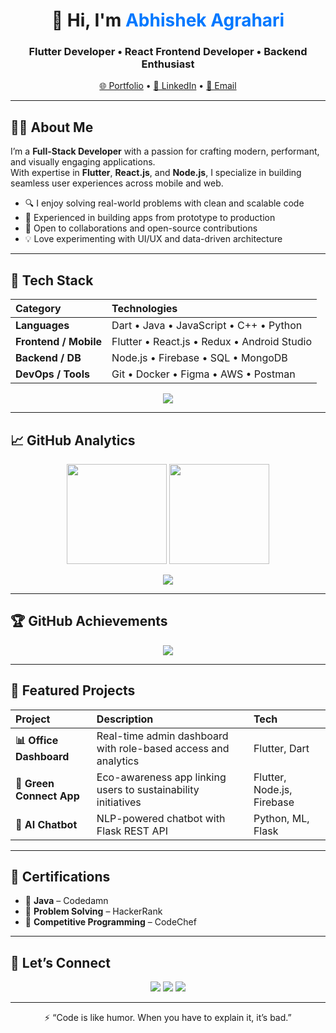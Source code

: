 <h1 align="center">👋 Hi, I'm <span style="color:#0078FF;">Abhishek Agrahari</span></h1>
<h3 align="center">Flutter Developer • React Frontend Developer • Backend Enthusiast</h3>

<p align="center">
  <a href="https://abhishek-agrahari-portfolio.vercel.app" target="_blank">🌐 Portfolio</a> • 
  <a href="https://www.linkedin.com/in/abhishek-agrahari22" target="_blank">💼 LinkedIn</a> • 
  <a href="mailto:abhishekagrahari22@gmail.com">📧 Email</a>
</p>

---

## 🧑‍💻 About Me

I’m a **Full-Stack Developer** with a passion for crafting modern, performant, and visually engaging applications.  
With expertise in **Flutter**, **React.js**, and **Node.js**, I specialize in building seamless user experiences across mobile and web.

- 🔍 I enjoy solving real-world problems with clean and scalable code  
- 🚀 Experienced in building apps from prototype to production  
- 🤝 Open to collaborations and open-source contributions  
- 💡 Love experimenting with UI/UX and data-driven architecture  

---

## 🧠 Tech Stack

| Category | Technologies |
|:----------|:-------------|
| **Languages** | Dart • Java • JavaScript • C++ • Python |
| **Frontend / Mobile** | Flutter • React.js • Redux • Android Studio |
| **Backend / DB** | Node.js • Firebase • SQL • MongoDB |
| **DevOps / Tools** | Git • Docker • Figma • AWS • Postman |

<p align="center">
  <img src="https://skillicons.dev/icons?i=flutter,react,nodejs,firebase,java,javascript,python,git,docker,figma,aws,mongodb" />
</p>

---

## 📈 GitHub Analytics

<p align="center">
  <img height="160em" src="https://github-readme-stats.vercel.app/api?username=AbhishekAgrahari22&show_icons=true&theme=tokyonight&hide_border=true" />
  <img height="160em" src="https://streak-stats.demolab.com?user=AbhishekAgrahari22&theme=tokyonight&hide_border=true&cache_bust=1" />
</p>

<p align="center">
  <img src="https://github-readme-activity-graph.vercel.app/graph?username=AbhishekAgrahari22&theme=tokyo-night&area=true&hide_border=true" />
</p>

---

## 🏆 GitHub Achievements

<p align="center">
  <img src="https://github-profile-trophy.vercel.app/?username=AbhishekAgrahari22&theme=tokyonight&margin-w=10&no-frame=true" />
</p>

---

## 🚀 Featured Projects

| Project | Description | Tech |
|:--------|:-------------|:----|
| **📊 Office Dashboard** | Real-time admin dashboard with role-based access and analytics | Flutter, Dart |
| **🌱 Green Connect App** | Eco-awareness app linking users to sustainability initiatives | Flutter, Node.js, Firebase |
| **🤖 AI Chatbot** | NLP-powered chatbot with Flask REST API | Python, ML, Flask |

---

## 🧾 Certifications

- 🥇 **Java** – Codedamn  
- 🧩 **Problem Solving** – HackerRank  
- 🏅 **Competitive Programming** – CodeChef  

---

## 💬 Let’s Connect

<p align="center">
  <a href="https://abhishek-agrahari-portfolio.vercel.app" target="_blank"><img src="https://img.shields.io/badge/Portfolio-000000?style=for-the-badge&logo=vercel&logoColor=white" /></a>
  <a href="https://www.linkedin.com/in/abhishek-agrahari22" target="_blank"><img src="https://img.shields.io/badge/LinkedIn-0A66C2?style=for-the-badge&logo=linkedin&logoColor=white" /></a>
  <a href="mailto:abhishekagrahari22@gmail.com"><img src="https://img.shields.io/badge/Email-D14836?style=for-the-badge&logo=gmail&logoColor=white" /></a>
</p>

---

<p align="center">⚡ “Code is like humor. When you have to explain it, it’s bad.”</p>
